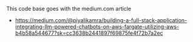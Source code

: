 This code base goes with the medium.com article
- https://medium.com/@piyalikamra/building-a-full-stack-application-integrating-llm-powered-chatbots-on-aws-fargate-utilizing-aws-b4b58a544677?sk=cc3638b2441897f69875fe4f72b7a2ec
    
